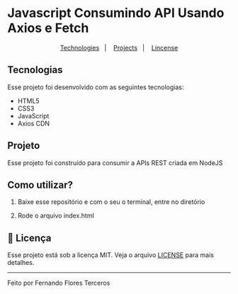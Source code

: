 # Javascript Consumindo API Usando Axios e Fetch

<p align="center">
  <a href="#-tecnologias">Technologies</a>&nbsp;&nbsp;&nbsp;|&nbsp;&nbsp;&nbsp;
  <a href="#-projeto">Projects</a>&nbsp;&nbsp;&nbsp;|&nbsp;&nbsp;&nbsp;
  <a href="#memo-licença">Lincense</a>
</p>

## Tecnologias

Esse projeto foi desenvolvido com as seguintes tecnologias:

-   HTML5
-   CSS3
-   JavaScript
-   Axios CDN

## Projeto

Esse projeto foi construído para consumir a APIs REST criada em NodeJS

## Como utilizar?

1. Baixe esse repositório e com o seu o terminal, entre no diretório

2. Rode o arquivo index.html

## :memo: Licença

Esse projeto está sob a licença MIT. Veja o arquivo [LICENSE](.github/LICENSE.md) para mais detalhes.

---

Feito por Fernando Flores Terceros
